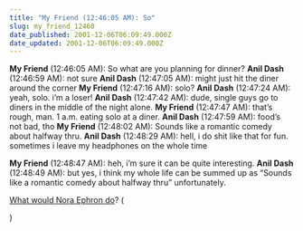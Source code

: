 ```yaml
---
title: "My Friend (12:46:05 AM): So"
slug: my_friend_12460
date_published: 2001-12-06T06:09:49.000Z
date_updated: 2001-12-06T06:09:49.000Z
---
```


**My Friend** (12:46:05 AM): So what are you planning for dinner?
**Anil Dash** (12:46:59 AM): not sure
**Anil Dash** (12:47:05 AM): might just hit the diner around the corner
**My Friend** (12:47:16 AM): solo?
**Anil Dash** (12:47:24 AM): yeah, solo. i’m a loser!
**Anil Dash** (12:47:42 AM): dude, single guys go to diners in the middle of the night alone.
**My Friend** (12:47:47 AM): that’s rough, man. 1 a.m. eating solo at a diner.
**Anil Dash** (12:47:59 AM): food’s not bad, tho
**My Friend** (12:48:02 AM): Sounds like a romantic comedy about halfway thru.
**Anil Dash** (12:48:29 AM): hell, i do shit like that for fun. sometimes i leave my headphones on the whole time

**My Friend** (12:48:47 AM): heh, i’m sure it can be quite interesting.
**Anil Dash** (12:48:49 AM): but yes, i think my whole life can be summed up as “Sounds like a romantic comedy about halfway thru” unfortunately.

[What would Nora Ephron do](javascript:viewComments(7688545))? (

)
